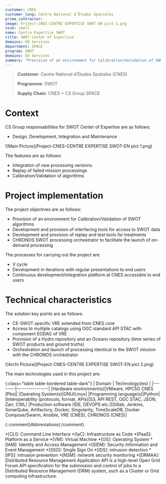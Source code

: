 ```yaml
---
customer: CNES
customer_long: Centre National d’Études Spatiales
prime_contractor: 
image: Project-CNES-CENTRE EXPERTISE SWOT-EN pict 1.png
size: small
name: Centre Expertise SWOT
title: SWOT Center of Expertise
domains: EO Services
department: SPACE
program: SWOT
domains: EO Services
summary: "Provision of an environment for Calibration/Validation of SWOT algorithms. Development and provision of interfacing tools for access to SWOT data. Development and provision of replay and test tools for treatments. CHRONOS SWOT processing orchestrator to facilitate the launch of on-demand processing"
---
```


> __Customer__\: Centre National d’Études Spatiales (CNES)

> __Programme__\: SWOT

> __Supply Chain__\: CNES >  CS Group SPACE


# Context


CS Group responsabilities for SWOT Center of Expertise are as follows:
* Design, Development, Integration and Maintenance

![Main Picture](Project-CNES-CENTRE EXPERTISE SWOT-EN pict 1.png)

The features are as follows:
* Integration of new processing versions.
* Replay of failed mission processings
* Calibration/Validation of algorithms

# Project implementation

The project objectives are as follows:
* Provision of an environment for Calibration/Validation of SWOT algorithms
* Development and provision of interfacing tools for access to SWOT data
* Development and provision of replay and test tools for treatments
* CHRONOS SWOT processing orchestrator to facilitate the launch of on-demand processing

The processes for carrying out the project are:
* V cycle
* Development in iterations with regular presentations to end users
* Continuous development/integration platform at CNES accessible to end users

# Technical characteristics

The solution key points are as follows:
* CE-SWOT specific VRE extended from CNES core
* Access to multiple catalogs using OGC standard API STAC with component EODAG of VRE
* Provision of a Hydro repository and an Oceano repository (time series of SWOT products and ground truths)
* Orchestration and launch of processing identical to the SWOT mission with the CHRONOS orchestrator

![Archi Picture](Project-CNES-CENTRE EXPERTISE SWOT-EN pict 2.png)

The main technologies used in this project are:

{:class="table table-bordered table-dark"}
| Domain | Technology(ies) |
|--------|----------------|
|Hardware environment(s)|VMware, HPC5G CNES (Pbs)|
|Operating System(s)|GNU/Linux|
|Programming language(s)|Python|
|Interoperability (protocols, format, APIs)|S3, API REST, OGC STAC, JSON, Zarr, CWL|
|Production software (IDE, DEVOPS etc.)|Gitlab, Jenkins, SonarQube, Artifactory, Docker, Singularity, TimeScaleDB, Docker Compose/Swarm, Ansible, VRE (CNES), CHRONOS (CNES)|



{::comment}Abbreviations{:/comment}

*[CLI]: Command Line Interface
*[IaC]: Infrastructure as Code
*[PaaS]: Platform as a Service
*[VM]: Virtual Machine
*[OS]: Operating System
*[IAM]: Identity and Access Management
*[SIEM]: Security Information and Event Management
*[SSO]: Single Sign On
*[IDS]: intrusion detection
*[IPS]: intrusion prevention
*[NSM]: network security monitoring
*[DRMAA]: Distributed Resource Management Application API is a high-level Open Grid Forum API specification for the submission and control of jobs to a Distributed Resource Management (DRM) system, such as a Cluster or Grid computing infrastructure.
